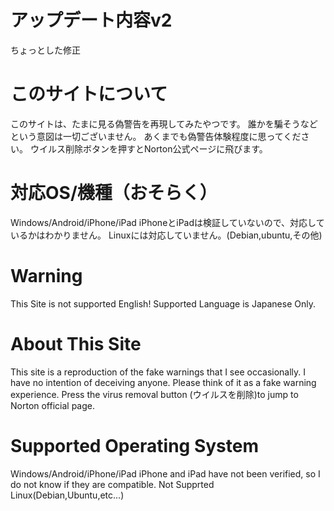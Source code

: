 # アップデート内容v2
ちょっとした修正
# このサイトについて
このサイトは、たまに見る偽警告を再現してみたやつです。
誰かを騙そうなどという意図は一切ございません。
あくまでも偽警告体験程度に思ってください。
ウイルス削除ボタンを押すとNorton公式ページに飛びます。
# 対応OS/機種（おそらく）
Windows/Android/iPhone/iPad
iPhoneとiPadは検証していないので、対応しているかはわかりません。
Linuxには対応していません。(Debian,ubuntu,その他)
# Warning
This Site is not supported English! Supported Language is Japanese Only.
# About This Site
This site is a reproduction of the fake warnings that I see occasionally.
I have no intention of deceiving anyone.
Please think of it as a fake warning experience.
Press the virus removal button (ウイルスを削除)to jump to Norton official page.
# Supported Operating System
Windows/Android/iPhone/iPad
iPhone and iPad have not been verified, so I do not know if they are compatible.
Not Supprted Linux(Debian,Ubuntu,etc...)
